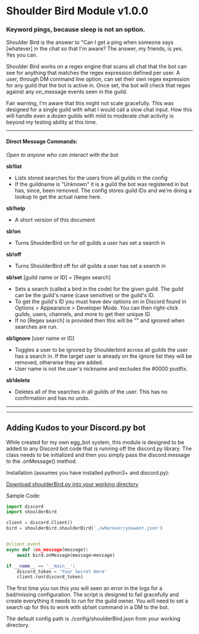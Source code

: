 # Shoulder Bird Module v1.0.0

### Keyword pings, because sleep is not an option.

Shoulder Bird is the answer to "Can I get a ping when someone says [whatever] in the chat so that I'm aware?  The answer, my friends, is yes. Yes you can.

Shoulder Bird works on a regex engine that scans all chat that the bot can see for anything that matches the regex expression defined per user. A user, through DM command line option, can set their own regex expression for any guild that the bot is active in.  Once set, the bot will check that regex against any on_message events seen in the guild. 

Fair warning, I'm aware that this might not scale gracefully. This was designed for a single guild with what I would call a slow chat input. How this will handle even a dozen guilds with mild to moderate chat activity is beyond my testing ability at this time.

---

#### Direct Message Commands:

*Open to anyone who can interact with the bot*

**sb!list**

- Lists stored searches for the users from all guilds in the config
- If the guildname is "Unknown" it is a guild the bot was registered in but has, since, been removed. The config stores guild IDs and we're doing a lookup to get the actual name here.

**sb!help**

- A short version of this document

**sb!on**

- Turns ShoulderBird on for *all* guilds a user has set a search in

**sb!off**

- Turns ShoulderBird off for *all* guilds a user has set a search in

**sb!set** [guild name or ID] = [Regex search]

- Sets a search (called a bird in the code) for the given guild. The guild can be the guild's name (case sensitive) or the guild's ID.
- To get the guild's ID you must have dev options on in Discord found in Options > Appearance > Developer Mode.  You can then right-click guilds, users, channels, and more to get their unique ID.
- If no [Regex search] is provided then this will be "" and ignored when searches are run.

**sb!ignore** [user name or ID]

- Toggles a user to be ignored by Shoulderbird across all guilds the user has a search in. If the target user is already on the ignore list they will be removed, otherwise they are added.
- User name is not the user's nickname and excludes the #0000 postfix.

**sb!delete**

- Deletes all of the searches in all guilds of the user. This has no confirmation and has no undo.

---

---

## Adding Kudos to your Discord.py bot

While created for my own egg_bot system, this module is designed to be added to any Discord bot code that is running off the discord.py library. The class needs to be initialized and then you simply pass the discord.message to the .onMessage() method. 

Installation (assumes you have installed python3+ and discord.py):

[Download shoulderBird.py into your working directory](https://github.com/Preocts/Egg_Bot/blob/source/modules/shoulderBird.py)

Sample Code:
```python
import discord
import shoulderBird

client = discord.Client()
bird = shoulderBird.shoulderBird('./wherever/youwant.json')


@client.event
async def 1on_message(message):
    await bird.onMessage(message=message)

if __name__ == '__main__':
    discord_token = 'Your Secret Here'
    client.run(discord_token)
```

The first time you run this you will seen an error in the logs for a bad/missing configuration. The script is designed to fail gracefully and create everything it needs to run for the guild owner. You will need to set a search up for this to work with sb!set command in a DM to the bot.

The default config path is ./config/shoulderBird.json from your working directory.
